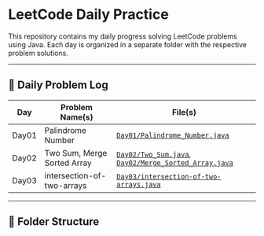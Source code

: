 # LeetCode Daily Practice

This repository contains my daily progress solving LeetCode problems using Java. Each day is organized in a separate folder with the respective problem solutions.

---

## 📅 Daily Problem Log

| Day   | Problem Name(s)                  | File(s)                                      |
|-------|----------------------------------|----------------------------------------------|
| Day01 | Palindrome Number                | [`Day01/Palindrome_Number.java`](./Day01/)   |
| Day02 | Two Sum, Merge Sorted Array      | [`Day02/Two_Sum.java`](./Day02/), [`Day02/Merge_Sorted_Array.java`](./Day02/) |
| Day03 | intersection-of-two-arrays      | [`Day03/intersection-of-two-arrays.java`](./Day03/)   |

---

## 📂 Folder Structure

